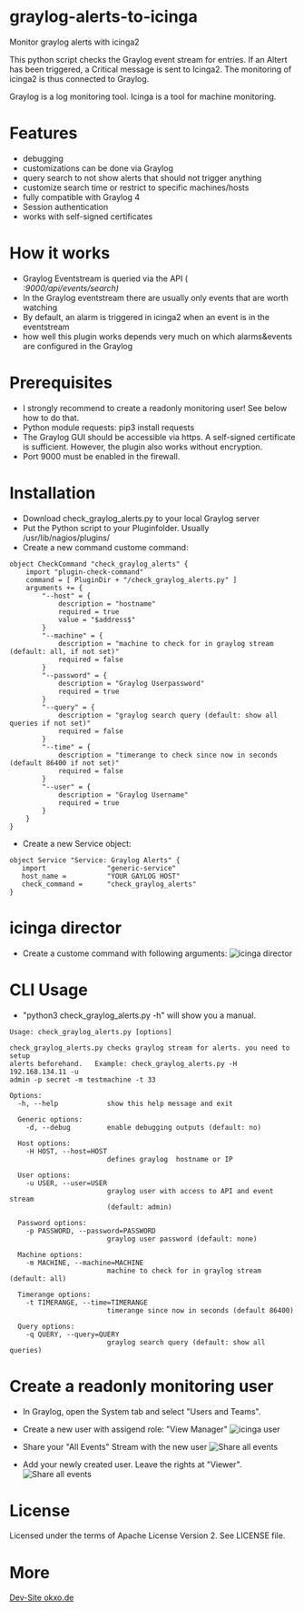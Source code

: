 # graylog-alerts-to-icinga
Monitor graylog alerts with icinga2

This python script checks the Graylog event stream for entries. If an Altert has been triggered, a Critical message is sent to Icinga2. 
The monitoring of icinga2 is thus connected to Graylog.

Graylog is a log monitoring tool.
Icinga is a tool for machine monitoring. 


# Features
- debugging
- customizations can be done via Graylog
- query search to not show alerts that should not trigger anything
- customize search time or restrict to specific machines/hosts
- fully compatible with Graylog 4
- Session authentication
- works with self-signed certificates

# How it works
- Graylog Eventstream is queried via the API (<address>:9000/api/events/search)
- In the Graylog eventstream there are usually only events that are worth watching
- By default, an alarm is triggered in icinga2 when an event is in the eventstream
- how well this plugin works depends very much on which alarms&events are configured in the Graylog

# Prerequisites
- I strongly recommend to create a readonly monitoring user! See below how to do that.
- Python module requests: pip3 install requests
- The Graylog GUI should be accessible via https. A self-signed certificate is sufficient. 
However, the plugin also works without encryption.
- Port 9000 must be enabled in the firewall. 

# Installation
- Download check_graylog_alerts.py to your local Graylog server
- Put the Python script to your Pluginfolder. Usually /usr/lib/nagios/plugins/
- Create a new command custome command:
```
object CheckCommand "check_graylog_alerts" {
    import "plugin-check-command"
    command = [ PluginDir + "/check_graylog_alerts.py" ]
    arguments += {
        "--host" = {
            description = "hostname"
            required = true
            value = "$address$"
        }
        "--machine" = {
            description = "machine to check for in graylog stream  (default: all, if not set)"
            required = false
        }
        "--password" = {
            description = "Graylog Userpassword"
            required = true
        }
        "--query" = {
            description = "graylog search query (default: show all queries if not set)"
            required = false
        }
        "--time" = {
            description = "timerange to check since now in seconds (default 86400 if not set)"
            required = false
        }
        "--user" = {
            description = "Graylog Username"
            required = true
        }
    }
}

```

- Create a new Service object:

```
object Service "Service: Graylog Alerts" {
   import               "generic-service"
   host_name =          "YOUR GAYLOG HOST"
   check_command =      "check_graylog_alerts"
}
```


# icinga director
- Create a custome command with following arguments:
![icinga director](https://github.com/sowoi/graylog-alerts-to-icinga/blob/main/img/check_graylog_icinga_director.png?raw=true)


# CLI Usage
- "python3 check_graylog_alerts.py -h" will show you a manual.


```
Usage: check_graylog_alerts.py [options]

check_graylog_alerts.py checks graylog stream for alerts. you need to setup
alerts beforehand.   Example: check_graylog_alerts.py -H 192.168.134.11 -u
admin -p secret -m testmachine -t 33

Options:
  -h, --help            show this help message and exit

  Generic options:
    -d, --debug         enable debugging outputs (default: no)

  Host options:
    -H HOST, --host=HOST
                        defines graylog  hostname or IP

  User options:
    -u USER, --user=USER
                        graylog user with access to API and event stream
                        (default: admin)

  Password options:
    -p PASSWORD, --password=PASSWORD
                        graylog user password (default: none)

  Machine options:
    -m MACHINE, --machine=MACHINE
                        machine to check for in graylog stream  (default: all)

  Timerange options:
    -t TIMERANGE, --time=TIMERANGE
                        timerange since now in seconds (default 86400)

  Query options:
    -q QUERY, --query=QUERY
                        graylog search query (default: show all queries)
```


# Create a readonly monitoring user
- In Graylog, open the System tab and select "Users and Teams".
- Create a new user with assigend role: "View Manager"
![icinga user](https://github.com/sowoi/graylog-alerts-to-icinga/blob/main/img/createIcinga2user.png)

- Share your "All Events" Stream with the new user
![Share all events](https://github.com/sowoi/graylog-alerts-to-icinga/blob/main/img/GraylogEvents.png)

- Add your newly created user. Leave the rights at "Viewer".
![Share all events](https://github.com/sowoi/graylog-alerts-to-icinga/blob/main/img/icingauserviewer.png)

# License
Licensed under the terms of Apache License Version 2. See LICENSE file.

# More
[Dev-Site okxo.de](https://okxo.de/show-graylog-alerts-in-icinga2/)